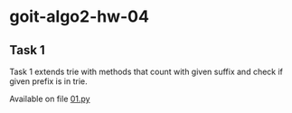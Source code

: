 # goit-algo2-hw-04

## Task 1

Task 1 extends trie with methods that count with given suffix and check if given prefix is in trie.

Available on file [01.py](./01.py)

